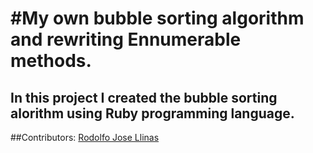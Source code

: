 #My own bubble sorting algorithm and rewriting Ennumerable methods.
=============
In this project I created the bubble sorting alorithm using Ruby programming language.
---
##Contributors:
	[Rodolfo Jose Llinas](https://github.com/RadiactiveJesus)
